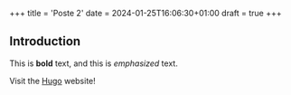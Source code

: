 +++
title = 'Poste 2'
date = 2024-01-25T16:06:30+01:00
draft = true
+++
## Introduction

This is **bold** text, and this is *emphasized* text.

Visit the [Hugo](https://gohugo.io) website!